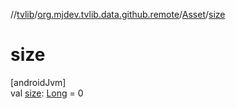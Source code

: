 //[tvlib](../../../index.md)/[org.mjdev.tvlib.data.github.remote](../index.md)/[Asset](index.md)/[size](size.md)

# size

[androidJvm]\
val [size](size.md): [Long](https://kotlinlang.org/api/latest/jvm/stdlib/kotlin/-long/index.html) = 0
